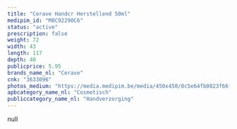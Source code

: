 ```yaml
---
title: "Cerave Handcr Herstellend 50ml"
medipim_id: "M8C92290C6"
status: "active"
prescription: false
weight: 72
width: 43
length: 117
depth: 40
publicprice: 5.95
brands_name_nl: "Cerave"
cnk: "3633096"
photos_medium: "https://media.medipim.be/media/450x450/0c5e64fb0823f66f1e8f69d6c965bd0c.jpg"
apbcategory_name_nl: "Cosmetisch"
publiccategory_name_nl: "Handverzorging"
---
```

null
